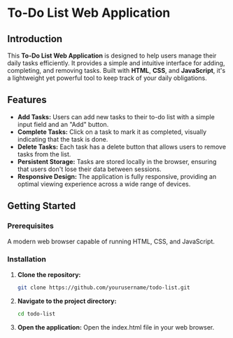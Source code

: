 # To-Do List Web Application

## Introduction
This **To-Do List Web Application** is designed to help users manage their daily tasks efficiently. It provides a simple and intuitive interface for adding, completing, and removing tasks. Built with **HTML**, **CSS**, and **JavaScript**, it's a lightweight yet powerful tool to keep track of your daily obligations.

## Features
- **Add Tasks:** Users can add new tasks to their to-do list with a simple input field and an "Add" button.
- **Complete Tasks:** Click on a task to mark it as completed, visually indicating that the task is done.
- **Delete Tasks:** Each task has a delete button that allows users to remove tasks from the list.
- **Persistent Storage:** Tasks are stored locally in the browser, ensuring that users don't lose their data between sessions.
- **Responsive Design:** The application is fully responsive, providing an optimal viewing experience across a wide range of devices.

## Getting Started

### Prerequisites
A modern web browser capable of running HTML, CSS, and JavaScript.

### Installation

1. **Clone the repository:**
   ```bash
   git clone https://github.com/yourusername/todo-list.git

2. **Navigate to the project directory:**
    ```bash
    cd todo-list
3. **Open the application:**
    Open the index.html file in your web browser.
